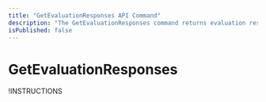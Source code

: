 ```yaml
---
title: "GetEvaluationResponses API Command"
description: "The GetEvaluationResponses command returns evaluation responses."
isPublished: false
---
```


# GetEvaluationResponses

!INSTRUCTIONS[](https://raw.githubusercontent.com/LearnOnDemandSystems/docs/master/lod/lod-api/api-deprecate-message.md)

<!--
The **GetEvaluationResponses** command returns evaluation responses.

## Parameters

|Name|Type|Required|Note|
|--- |--- |--- |--- |
|id|Integer|Yes|The unique identifier of the evaluation.|
|takenAfter|Long|No|The date/time (in Unix epoch time) that the evaluation response is after.|
|takenBefore|Long|No|The date/time (in Unix epoch time) that the evaluation response is after.|
|classId|Integer|No|The unique identifier of the class the evaluation was taken in.|
|eventId|Integer|No|The unique identifier of the event the evaluation was taken in.|

## Response

|Name|Type|Nullable|Note|
|--- |--- |--- |--- |
|Responses|Array of EvaluationAnswerResponse|No|See the EvaluationAnswerResponse Type below|
|Error|String|Yes|In the event of an error, this will contain a detailed error message.|
|Status|Integer|No|Indicates the status of the API request
||||0 = Error
||||1 = Success|

### EvaluationAnswerResponse

|Name|Type|Nullable|Note|
|--- |--- |--- |--- |
|Number|String|No|The lab number.|
|Name|String|No|The lab name.|
|Tag|String|Yes|The tag associated with the lab instance.|
|Start|Long|No|The start time of the lab instance (in Unix epoch time).|
|End|Long|No|The end time of the lab instance (in Unix epoch time).|
|QuestionTypeName|String|No|The name of the evaluation question type.|
|QuestionText|String|No|The text of the evaluation question.|
|Label|String|Yes|The label of the evaluation question.|
|A1DText|String|Yes|The text of the 1D answer option.|
|A1DWeight|Integer|Yes|The associated weight of the 1D answer option.|
|A2DText|String|Yes|The text of the 2D answer option.|
|A2DWeight|Integer|Yes|The associated weight of the 2D answer option.|
|TextAnswer|String|Yes|The manually entered answer to the evaluation question.|

## Example Usage

Imagine… You want the evaluation responses for an evaluation with the id of 12345

```
https://labondemand.com/api/v3/GetEvaluationResponses/?id=12345
```

## Example Response

```linenums
{
	"Responses": [{
		"Number": "Sample0101",
		"Name": "Sample Lab 0101",
		"Tag": null,
		"Start": 1333267200,
		"End": 1333299600,
		"QuestionText": "Multiple Choice, Multiple Answers",
        "Label": "",
		"A1DText": "Answer 2",
		"A1DWeight": 0,
		"A2DText": null,
		"A2DWeight": null,
		"TextAnswer": null
	},
	{
		"Number": "Sample0101",
		"Name": "Sample Lab 0101",
		"Tag": null,
		"Start": 1333267200,
		"End": 1333299600,
		"QuestionText": "Matrix, One Answer Per Row",
        "Label": "",
		"A1DText": "Row 1",
		"A1DWeight": 0,
		"A2DText": "Column 2",
		"A2DWeight": 0,
		"TextAnswer": null
	},
	{
		"Number": "Sample0101",
		"Name": "Sample Lab 0101",
		"Tag": null,
		"Start": 1333267200,
		"End": 1333299600,
		"QuestionText": "Matrix, One Answer Per Row",
        "Label": "",
		"A1DText": "Row 2",
		"A1DWeight": 0,
		"A2DText": "Column 2",
		"A2DWeight": 0,
		"TextAnswer": null
	},
	{
		"Number": "Sample0101",
		"Name": "Sample Lab 0101",
		"Tag": null,
		"Start": 1333267200,
		"End": 1333299600,
		"QuestionText": "Matrix, One Answer Per Row",
        "Label": "",
		"A1DText": "Row 3",
		"A1DWeight": 0,
		"A2DText": "Column 2",
		"A2DWeight": 0,
		"TextAnswer": null
	},
	{
		"Number": "Sample0101",
		"Name": "Sample Lab 0101",
		"Tag": null,
		"Start": 1333267200,
		"End": 1333299600,
		"QuestionText": "Matrix, Multiple Answers Per Row",
        "Label": "",
		"A1DText": "Row 1",
		"A1DWeight": 0,
		"A2DText": "Column 1",
		"A2DWeight": 0,
		"TextAnswer": null
	},
	{
		"Number": "Sample0101",
		"Name": "Sample Lab 0101",
		"Tag": null,
		"Start": 1333267200,
		"End": 1333299600,
		"QuestionText": "Matrix, Multiple Answers Per Row",
        "Label": "",
		"A1DText": "Row 3",
		"A1DWeight": 0,
		"A2DText": "Column 3",
		"A2DWeight": 0,
		"TextAnswer": null
	},
	{
		"Number": "Sample0101",
		"Name": "Sample Lab 0101",
		"Tag": null,
		"Start": 1333267200,
		"End": 1333299600,
		"QuestionText": "Single Textbox",
        "Label": "",
		"A1DText": null,
		"A1DWeight": null,
		"A2DText": null,
		"A2DWeight": null,
		"TextAnswer": "Just answer 2"
	},
	{
		"Number": "Sample0101",
		"Name": "Sample Lab 0101",
		"Tag": null,
		"Start": 1333267200,
		"End": 1333299600,
		"QuestionText": "Multiple Textboxs",
        "Label": "",
		"A1DText": "Textbox 1",
		"A1DWeight": 0,
		"A2DText": null,
		"A2DWeight": null,
		"TextAnswer": "Textboxes 2 and 3 are blank."
	},
	{
		"Number": "Sample0101",
		"Name": "Sample Lab 0101",
		"Tag": null,
		"Start": 1333267200,
		"End": 1333299600,
		"QuestionText": "Multiple Textboxs",
        "Label": "",
		"A1DText": "Textbox 2",
		"A1DWeight": 0,
		"A2DText": null,
		"A2DWeight": null,
		"TextAnswer": "This is answer 2"
	},
	{
		"Number": "Sample0101",
		"Name": "Sample Lab 0101",
		"Tag": null,
		"Start": 1333267200,
		"End": 1333299600,
		"QuestionText": "Multiple Textboxs",
        "Label": "",
		"A1DText": "Textbox 1",
		"A1DWeight": 0,
		"A2DText": null,
		"A2DWeight": null,
		"TextAnswer": "This is answer 1"
	},
	{
		"Number": "Sample0101",
		"Name": "Sample Lab 0101",
		"Tag": null,
		"Start": 1333267200,
		"End": 1333299600,
		"QuestionText": "Single Textbox",
        "Label": "",
		"A1DText": null,
		"A1DWeight": null,
		"A2DText": null,
		"A2DWeight": null,
		"TextAnswer": "I answered 1 and 2"
	},
	{
		"Number": "Sample0101",
		"Name": "Sample Lab 0101",
		"Tag": null,
		"Start": 1333267200,
		"End": 1333299600,
		"QuestionText": "Matrix, Multiple Answers Per Row",
        "Label": "",
		"A1DText": "Row 3",
		"A1DWeight": 0,
		"A2DText": "Column 3",
		"A2DWeight": 0,
		"TextAnswer": null
	},
	{
		"Number": "Sample0101",
		"Name": "Sample Lab 0101",
		"Tag": null,
		"Start": 1333267200,
		"End": 1333299600,
		"QuestionText": "Matrix, Multiple Answers Per Row",
        "Label": "",
		"A1DText": "Row 3",
		"A1DWeight": 0,
		"A2DText": "Column 1",
		"A2DWeight": 0,
		"TextAnswer": null
	},
	{
		"Number": "Sample0101",
		"Name": "Sample Lab 0101",
		"Tag": null,
		"Start": 1333267200,
		"End": 1333299600,
        "Label": "",
		"QuestionText": "Matrix, Multiple Answers Per Row",
		"A1DText": "Row 2",
		"A1DWeight": 0,
		"A2DText": "Column 3",
		"A2DWeight": 0,
		"TextAnswer": null
	}],
	"Error": null,
	"Status": 1
}
```
-->